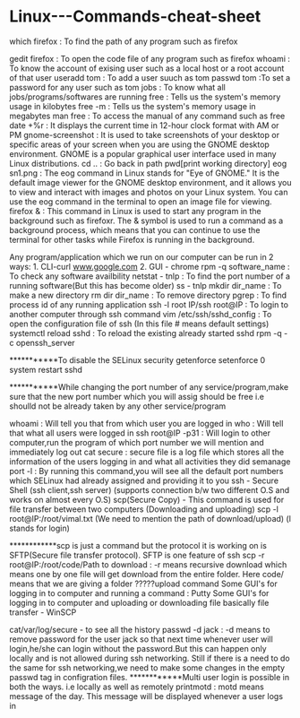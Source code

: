 # Linux---Commands-cheat-sheet
    
which firefox : To find the path of any program such as firefox

gedit firefox : To open the code file of any program such as firefox
whoami : To know the account of exising user such as a local host or a root account of that user
useradd tom : To add a user suuch as tom
passwd tom :To set a password for any user such as tom
jobs : To know what all jobs/programs/softwares are running
free : Tells us the system's memory usage in kilobytes
free -m : Tells us the system's memory usage in megabytes
man free : To access the manual of any command such as free
date +%r : It displays the current time in 12-hour clock format with AM or PM
gnome-screenshot :  It is used to take screenshots of your desktop or specific areas of your screen when you are using the GNOME desktop environment. GNOME is a popular graphical user interface used in many Linux distributions.
cd .. : Go back in path 
pwd[print working directory]
eog sn1.png : The eog command in Linux stands for "Eye of GNOME." It is the default image viewer for the GNOME desktop environment, and it allows you to view and interact with images and photos on your Linux system. You can use the eog command in the terminal to open an image file for viewing.
firefox  & : This command in Linux is used to start any program in the background such as firefoxr. The & symbol is used to run a command as a background process, which means that you can continue to use the terminal for other tasks while Firefox is running in the background.


Any program/application which we run on our computer can be run in 2 ways: 1. CLI-curl www.google.com    2. GUI - chrome
rpm -q software_name : To check any software availbility 
netstat - tnlp : To find the port number of a running software(But this has become older)
ss - tnlp
mkdir dir_name : To make a new directory
rm dir  dir_name : To remove directory
pgrep : To find process id of any running application
ssh -l root IP/ssh root@IP : 	To login to another computer through ssh command
vim /etc/ssh/sshd_config : To open the configuration file of ssh (In this file # means default settings)
systemctl reload sshd : To reload the existing already started sshd
rpm -q -c openssh_server

***********To disable the SELinux security
getenforce 
setenforce 0
system restart sshd

***********While changing the port number of any service/program,make sure that the new port number which you will assig should be free i.e shoulld not be already taken by any other service/program

whoami : Will tell you that from which user you are logged in
who : Will tell that what all users were logged in
ssh root@IP -p31 : Will login to other computer,run the program of which port number we will mention and immediately log out
cat secure : secure file is a log file which stores all the information of the users logging in and what all activities they did
semanage port -l : By running this command,you will see all the default port numbers which SELinux had already assigned and providing it to you
ssh - Secure Shell  (ssh client,ssh server) (supports connection b/w two different O.S and works on almost every O.S)
scp(Secure Copy) - This command is used for file transfer between two computers (Downloading and uploading)
scp -l root@IP:/root/vimal.txt (We need to mention the path of download/upload) (l stands for login)

************scp is just a command but the protocol it is working on is SFTP(Secure file transfer protocol). SFTP is one feature of ssh
scp -r root@IP:/root/code/Path to download : -r means recursive download which means one by one file will get download from the entire folder. Here code/ means that we are giving a folder ?????upload command
Some GUI's for logging in to computer and running a command : Putty
Some GUI's for logging in to computer and uploading or downloading file basically file transfer - WinSCP

cat/var/log/secure - to see all the history
passwd -d jack : -d means to remove password for the user jack so that next time whenever user will login,he/she can login without the password.But this can happen only locally and is not allowed during ssh networking. Still if there is a need to do the same for ssh networking,we need to make some changes in the empty passwd tag in configration files.
************Multi user login is possible in both the ways. i.e locally as well as remotely
printmotd : motd means message of the day. This message will be displayed whenever a user logs in

